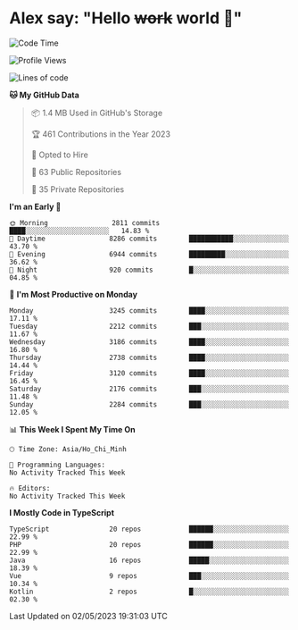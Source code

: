 # Alex say: "Hello ~~work~~ world 🐾"

<!--START_SECTION:waka-->
![Code Time](http://img.shields.io/badge/Code%20Time-839%20hrs%205%20mins-blue)

![Profile Views](http://img.shields.io/badge/Profile%20Views-0-blue)

![Lines of code](https://img.shields.io/badge/From%20Hello%20World%20I%27ve%20Written-41.0%20million%20lines%20of%20code-blue)

**🐱 My GitHub Data** 

> 📦 1.4 MB Used in GitHub's Storage 
 > 
> 🏆 461 Contributions in the Year 2023
 > 
> 💼 Opted to Hire
 > 
> 📜 63 Public Repositories 
 > 
> 🔑 35 Private Repositories 
 > 
**I'm an Early 🐤** 

```text
🌞 Morning                2811 commits        ████░░░░░░░░░░░░░░░░░░░░░   14.83 % 
🌆 Daytime                8286 commits        ███████████░░░░░░░░░░░░░░   43.70 % 
🌃 Evening                6944 commits        █████████░░░░░░░░░░░░░░░░   36.62 % 
🌙 Night                  920 commits         █░░░░░░░░░░░░░░░░░░░░░░░░   04.85 % 
```
📅 **I'm Most Productive on Monday** 

```text
Monday                   3245 commits        ████░░░░░░░░░░░░░░░░░░░░░   17.11 % 
Tuesday                  2212 commits        ███░░░░░░░░░░░░░░░░░░░░░░   11.67 % 
Wednesday                3186 commits        ████░░░░░░░░░░░░░░░░░░░░░   16.80 % 
Thursday                 2738 commits        ████░░░░░░░░░░░░░░░░░░░░░   14.44 % 
Friday                   3120 commits        ████░░░░░░░░░░░░░░░░░░░░░   16.45 % 
Saturday                 2176 commits        ███░░░░░░░░░░░░░░░░░░░░░░   11.48 % 
Sunday                   2284 commits        ███░░░░░░░░░░░░░░░░░░░░░░   12.05 % 
```


📊 **This Week I Spent My Time On** 

```text
🕑︎ Time Zone: Asia/Ho_Chi_Minh

💬 Programming Languages: 
No Activity Tracked This Week

🔥 Editors: 
No Activity Tracked This Week
```

**I Mostly Code in TypeScript** 

```text
TypeScript               20 repos            ██████░░░░░░░░░░░░░░░░░░░   22.99 % 
PHP                      20 repos            ██████░░░░░░░░░░░░░░░░░░░   22.99 % 
Java                     16 repos            █████░░░░░░░░░░░░░░░░░░░░   18.39 % 
Vue                      9 repos             ███░░░░░░░░░░░░░░░░░░░░░░   10.34 % 
Kotlin                   2 repos             █░░░░░░░░░░░░░░░░░░░░░░░░   02.30 % 
```




 Last Updated on 02/05/2023 19:31:03 UTC
<!--END_SECTION:waka-->
